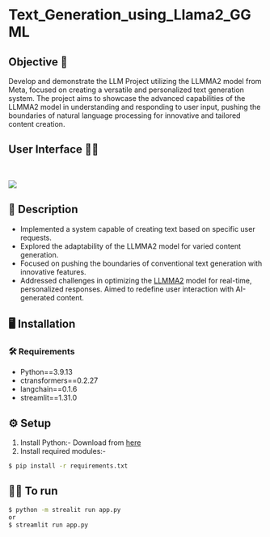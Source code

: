 # Text_Generation_using_Llama2_GGML

## Objective 🎯
Develop and demonstrate the LLM Project utilizing the LLMMA2 model from Meta, focused on creating a versatile and personalized text generation system. The project aims to showcase the advanced capabilities of the LLMMA2 model in understanding and responding to user input, pushing the boundaries of natural language processing for innovative and tailored content creation.

## User Interface :technologist:
<br />

![](https://github.com/varunsalunkhe/Text_Generation_using_Llama2_GGML/blob/main/animation.gif)
  
## 📝 Description
- Implemented a system capable of creating text based on specific user requests.
- Explored the adaptability of the LLMMA2 model for varied content generation.
- Focused on pushing the boundaries of conventional text generation with innovative features.
- Addressed challenges in optimizing the [LLMMA2](https://huggingface.co/meta-llama) model for real-time, personalized responses. Aimed to redefine user interaction with AI-generated content.
  

## :desktop_computer:	Installation

### :hammer_and_wrench: Requirements
- Python==3.9.13
- ctransformers==0.2.27
- langchain==0.1.6
- streamlit==1.31.0

## :gear: Setup
1. Install Python:-
  Download from [here](https://www.python.org/)
2. Install required modules:-
```bash
$ pip install -r requirements.txt

```


## 👨‍💻 To run
```bash
$ python -m strealit run app.py
or
$ streamlit run app.py

```

